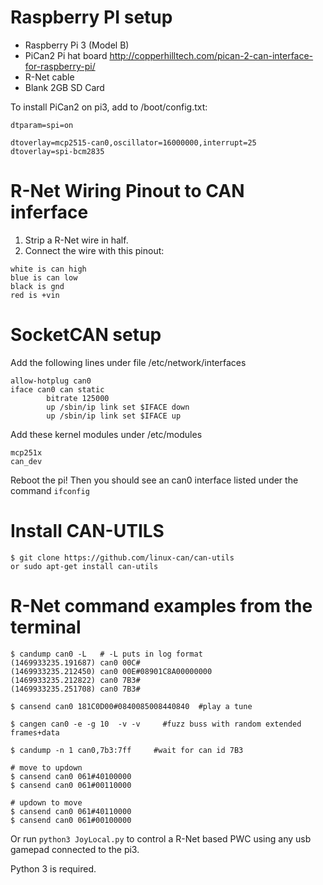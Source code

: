 Raspberry PI setup
=====================

- Raspberry Pi 3 (Model B)
- PiCan2 Pi hat board http://copperhilltech.com/pican-2-can-interface-for-raspberry-pi/
- R-Net cable
- Blank 2GB SD Card

To install PiCan2 on pi3, add to /boot/config.txt:
```
dtparam=spi=on 

dtoverlay=mcp2515-can0,oscillator=16000000,interrupt=25         
dtoverlay=spi-bcm2835
```

R-Net Wiring Pinout to CAN inferface
==================================
1. Strip a R-Net wire in half.
2. Connect the wire with this pinout:
```
white is can high
blue is can low
black is gnd
red is +vin
```
SocketCAN setup
================================== 

Add the following lines under file /etc/network/interfaces
```
allow-hotplug can0
iface can0 can static
        bitrate 125000
        up /sbin/ip link set $IFACE down
        up /sbin/ip link set $IFACE up
```
Add these kernel modules under /etc/modules
```
mcp251x
can_dev
```
Reboot the pi! Then you should see an can0 interface listed under the command `ifconfig`

Install CAN-UTILS
=================================
```
$ git clone https://github.com/linux-can/can-utils
or sudo apt-get install can-utils
```
R-Net command examples from the terminal
=========================================
```
$ candump can0 -L   # -L puts in log format
(1469933235.191687) can0 00C#
(1469933235.212450) can0 00E#08901C8A00000000
(1469933235.212822) can0 7B3#
(1469933235.251708) can0 7B3#

$ cansend can0 181C0D00#0840085008440840  #play a tune

$ cangen can0 -e -g 10  -v -v     #fuzz buss with random extended frames+data

$ candump -n 1 can0,7b3:7ff     #wait for can id 7B3

# move to updown
$ cansend can0 061#40100000
$ cansend can0 061#00110000

# updown to move
$ cansend can0 061#40110000
$ cansend can0 061#00100000
```


Or run `python3 JoyLocal.py` to control a R-Net based PWC using any usb gamepad connected to the pi3.

Python 3 is required.
